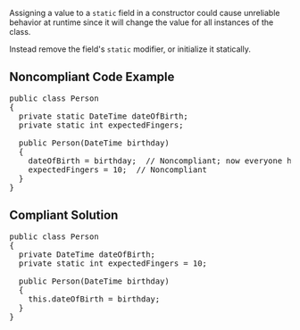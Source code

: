 Assigning a value to a `static` field in a constructor could cause unreliable behavior at runtime since it will change the value for all
instances of the class.

Instead remove the field's `static` modifier, or initialize it statically.

## Noncompliant Code Example

<pre>
public class Person
{
  private static DateTime dateOfBirth;
  private static int expectedFingers;

  public Person(DateTime birthday)
  {
    dateOfBirth = birthday;  // Noncompliant; now everyone has this birthday
    expectedFingers = 10;  // Noncompliant
  }
}
</pre>

## Compliant Solution

<pre>
public class Person
{
  private DateTime dateOfBirth;
  private static int expectedFingers = 10;

  public Person(DateTime birthday)
  {
    this.dateOfBirth = birthday;
  }
}
</pre>